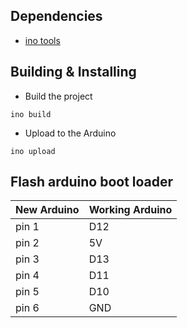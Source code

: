 ## Dependencies

* [ino tools](http://inotool.org/)

## Building & Installing

* Build the project
```
ino build
```
* Upload to the Arduino
```
ino upload
```
## Flash arduino boot loader

| New Arduino | Working Arduino |
| --- | --- |
| pin 1 | D12 |
| pin 2 | 5V  |
| pin 3 | D13 |
| pin 4 | D11 |
| pin 5 | D10 |
| pin 6 | GND |
